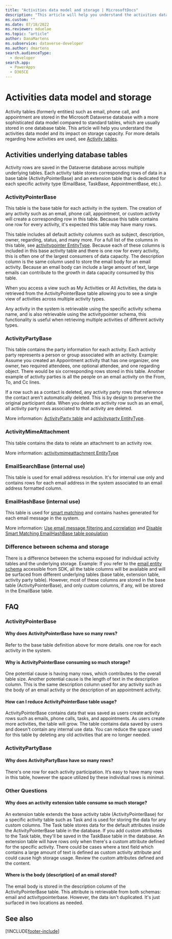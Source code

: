 ```yaml
---
title: "Activities data model and storage | MicrosoftDocs"
description: "This article will help you understand the activities data model and its impact on storage capacity."
ms.custom: ""
ms.date: 07/18/2022
ms.reviewer: mduelae
ms.topic: "article"
author: DanaMartens
ms.subservice: dataverse-developer
ms.author: dmartens
search.audienceType: 
  - developer
search.app: 
  - PowerApps
  - D365CE
---
```


# Activities data model and storage

Activity tables (formerly entities) such as email, phone call, and appointment are stored in the Microsoft Dataverse database with a more sophisticated data model compared to standard tables, which are usually stored in one database table. This article will help you understand the activities data model and its impact on storage capacity. For more details regarding how activities are used, see [Activity tables](activity-entities.md).

## Activities underlying database tables

Activity rows are saved in the Dataverse database across multiple underlying tables. Each activity table stores corresponding rows of data in a base table (ActivityPointerBase) and an extension table that is dedicated for each specific activity type (EmailBase, TaskBase, AppointmentBase, etc.).

### ActivityPointerBase

This table is the base table for each activity in the system. The creation of any activity such as an email, phone call, appointment, or custom activity will create a corresponding row in this table. Because this table contains one row for every activity, it's expected this table may have many rows. 

This table includes all default activity columns such as subject, description, owner, regarding, status, and many more. For a full list of the columns in this table, see [activitypointer EntityType](reference/entities/activitypointer.md). Because each of these columns is included in this base activity table and there is one row for every activity, this is often one of the largest consumers of data capacity. The description column is the same column used to store the email body for an email activity. Because an email body can include a large amount of text, large emails can contribute to the growth in data capacity consumed by this table.

When you access a view such as My Activities or All Activities, the data is retrieved from the ActivityPointerBase table allowing you to see a single view of activities across multiple activity types. 

Any activity in the system is retrievable using the specific activity schema name, and is also retrievable using the activitypointer schema, this functionality is useful when retrieving multiple activities of different activity types.

### ActivityPartyBase

This table contains the party information for each activity. Each activity party represents a person or group associated with an activity. Example: Assume you created an Appointment activity that has one organizer, one owner, two required attendees, one optional attendee, and one regarding object. There would be six corresponding rows stored in this table. Another example of activity parties is all the people on an email activity on the From, To, and Cc lines.

If a row such as a contact is deleted, any activity party rows that reference the contact aren't automatically deleted. This is by design to preserve the original participant data. When you delete an activity row such as an email, all activity party rows associated to that activity are deleted.

More information: [ActivityParty table](activityparty-entity.md) and [activityparty EntityType](reference/entities/activityparty.md).

### ActivityMimeAttachment

This table contains the data to relate an attachment to an activity row.

More information: [activitymimeattachment EntityType ](reference/entities/activitymimeattachment.md)

### EmailSearchBase (internal use)

This table is used for email address resolution. It's for internal use only and contains rows for each email address in the system associated to an email address formatted column.

### EmailHashBase (internal use) 

This table is used for [smart matching](/power-platform/admin/email-message-filtering-correlation) and contains hashes generated for each email message in the system. 

More information: [Use email message filtering and correlation](/power-platform/admin/email-message-filtering-correlation) and [Disable Smart Matching EmailHashBase table population](https://community.dynamics.com/crm/b/crminthefield/posts/disable-smart-matching-emailhashbase-table-population-for-dataverse-environments)

### Difference between schema and storage

There is a difference between the schema exposed for individual activity tables and the underlying storage. Example: If you refer to the [email entity schema](reference/entities/email.md) accessible from SDK, all the table columns will be available and will be surfaced from different underlying tables (base table, extension table, activity party table). However, most of these columns are stored in the base table (ActivityPointerBase), and only custom columns, if any, will be stored in the EmailBase table.

## FAQ

### ActivityPointerBase 

#### Why does ActivityPointerBase have so many rows?

Refer to the base table definition above for more details. 
one row for each activity in the system.

#### Why is ActivityPointerBase consuming so much storage?

One potential cause is having many rows, which contributes to the overall table size. Another potential cause is the length of text in the description column. This is the same description column used for any activity such as the body of an email activity or the description of an appointment activity. 

#### How can I reduce ActivityPointerBase table usage?

ActivityPointerBase contains data that was saved as users create activity rows such as emails, phone calls, tasks, and appointments. As users create more activities, the table will grow. The table contains data saved by users and doesn't contain any internal use data. You can reduce the space used for this table by deleting any old activities that are no longer needed.

### ActivityPartyBase

#### Why does ActivityPartyBase have so many rows?

There's one row for each activity participation. It’s easy to have many rows in this table, however the space utilized by these individual rows is minimal.

### Other Questions 

#### Why does an activity extension table consume so much storage?

An extension table extends the base activity table (ActivityPointerBase) for a specific activity table such as Task and is used for storing the data for any custom columns. The Task table stores data for the default attributes inside the ActivityPointerBase table in the database. If you add custom attributes to the Task table, they'll be saved in the TaskBase table in the database. An extension table will have rows only when there's a custom attribute defined for the specific activity. There could be cases where a text field which contains a large amount of text is defined as custom activity attribute and could cause high storage usage. Review the custom attributes defined and the content.

#### Where is the body (description) of an email stored?

The email body is stored in the description column of the ActivityPointerBase table. This attribute is retrievable from both schemas: email and activitypointerbase. However, the data isn't duplicated. It's just surfaced in two locations as needed.

## See also




[!INCLUDE[footer-include](../../includes/footer-banner.md)]













